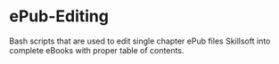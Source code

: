 # ePub-Editing
Bash scripts that are used to edit single chapter ePub files Skillsoft into complete eBooks with proper table of contents.
